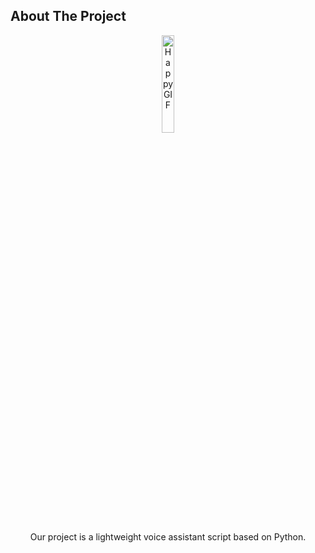 ## About The Project

<div style="text-align: center;">
  <img src="https://github.com/salimizel/Voice-Assistance/blob/master/Happy.gif" alt="Happy GIF" style="width: 20%;">
  <p style="text-align: center;">Our project is a lightweight voice assistant script based on Python.</p>
</div>
